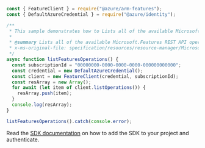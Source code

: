 ```javascript
const { FeatureClient } = require("@azure/arm-features");
const { DefaultAzureCredential } = require("@azure/identity");

/**
 * This sample demonstrates how to Lists all of the available Microsoft.Features REST API operations.
 *
 * @summary Lists all of the available Microsoft.Features REST API operations.
 * x-ms-original-file: specification/resources/resource-manager/Microsoft.Features/stable/2021-07-01/examples/listFeaturesOperations.json
 */
async function listFeaturesOperations() {
  const subscriptionId = "00000000-0000-0000-0000-000000000000";
  const credential = new DefaultAzureCredential();
  const client = new FeatureClient(credential, subscriptionId);
  const resArray = new Array();
  for await (let item of client.listOperations()) {
    resArray.push(item);
  }
  console.log(resArray);
}

listFeaturesOperations().catch(console.error);
```

Read the [SDK documentation](https://github.com/Azure/azure-sdk-for-js/blob/%40azure%2Farm-features_3.0.1/sdk/features/arm-features/README.md) on how to add the SDK to your project and authenticate.
